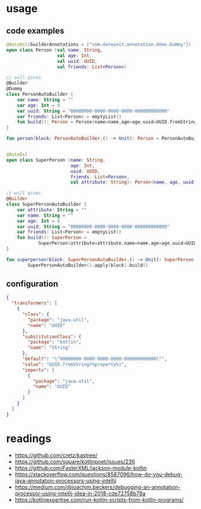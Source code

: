 # usage

## code examples
```kotlin
@AutoDsl(builderAnnotations = ["com.darwinit.annotation.demo.Dummy"])
open class Person (val name: String, 
                   val age: Int, 
                   val uuid: UUID, 
                   val friends: List<Person>)

// will gives
@Builder
@Dummy
class PersonAutoBuilder {
    var name: String = ""
    var age: Int = 0
    var uuid: String = "00000000-0000-0000-0000-000000000000"
    var friends: List<Person> = emptyList()
    fun build(): Person = Person(name=name,age=age,uuid=UUID.fromString(uuid),friends=friends)
}

fun person(block: PersonAutoBuilder.() -> Unit): Person = PersonAutoBuilder().apply(block).build()


@AutoDsl
open class SuperPerson (name: String, 
                        age: Int, 
                        uuid: UUID, 
                        friends: List<Person>, 
                        val attribute: String): Person(name, age, uuid, friends)

// will gives
@Builder
class SuperPersonAutoBuilder {
    var attribute: String = ""
    var name: String = ""
    var age: Int = 0
    var uuid: String = "00000000-0000-0000-0000-000000000000"
    var friends: List<Person> = emptyList()
    fun build(): SuperPerson =
            SuperPerson(attribute=attribute,name=name,age=age,uuid=UUID.fromString(uuid),friends=friends)
}

fun superperson(block: SuperPersonAutoBuilder.() -> Unit): SuperPerson =
        SuperPersonAutoBuilder().apply(block).build()

```

## configuration
```json
{
  "transformers": [
    {
      "class": {
        "package": "java.util",
        "name": "UUID"
      },
      "substitutionClass": {
        "package": "kotlin",
        "name": "String"
      },
      "default": "\"00000000-0000-0000-0000-000000000000\"",
      "value": "UUID.fromString(%property%)",
      "imports": [
        {
          "package": "java.util",
          "name": "UUID"
        }
      ]
    }
  ]
}
```

# readings

* https://github.com/cretz/kastree/
* https://github.com/square/kotlinpoet/issues/236
* https://github.com/FasterXML/jackson-module-kotlin
* https://stackoverflow.com/questions/8587096/how-do-you-debug-java-annotation-processors-using-intellij
* https://medium.com/@joachim.beckers/debugging-an-annotation-processor-using-intellij-idea-in-2018-cde72758b78a
* https://kotlinexpertise.com/run-kotlin-scripts-from-kotlin-programs/